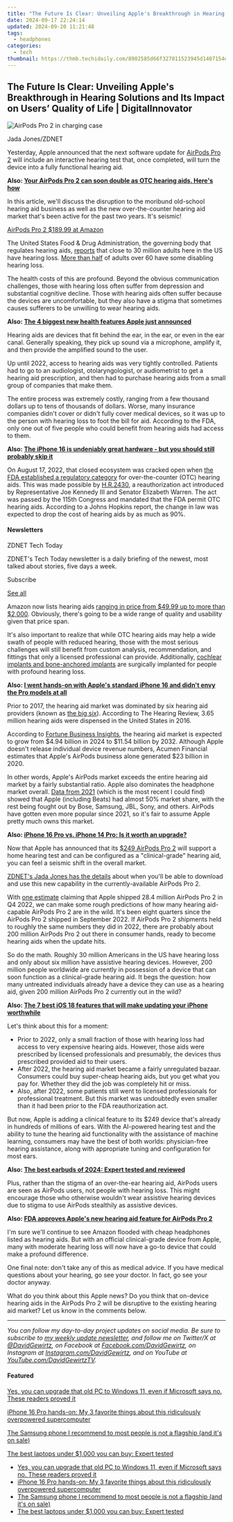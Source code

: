 ```yaml
---
title: "The Future Is Clear: Unveiling Apple's Breakthrough in Hearing Solutions and Its Impact on Users’ Quality of Life | DigitalInnovator"
date: 2024-09-17 22:24:14
updated: 2024-09-20 11:21:48
tags:
  - headphones
categories:
  - tech
thumbnail: https://thmb.techidaily.com/8902585d66f327811523945d1407154d052552e159a549922c8c259267eab9e9.png
---
```


## The Future Is Clear: Unveiling Apple's Breakthrough in Hearing Solutions and Its Impact on Users’ Quality of Life | DigitalInnovator

![AirPods Pro 2 in charging case](https://www.zdnet.com/a/img/resize/506ee2fc4e7b62de346039393b3bcb75600289a7/2024/09/10/a5ba675f-3a19-4397-90b8-ebf67e697b4d/pro2-1.jpg?auto=webp&width=1280)

Jada Jones/ZDNET

Yesterday, Apple announced that the next software update for [AirPods Pro 2](https://buy.geni.us/Proxy.ashx?TSID=368250&GR%5FURL=https%3A%2F%2Fwww.amazon.com%2FApple-Generation-Cancelling-Transparency-Personalized%2Fdp%2FB0D1XD1ZV3%2F%3Ftag%3Dzd-buy-button-20%26ascsubtag%3D%5F%5FCOM%5FCLICK%5FID%5F%5F%7C309c86c2-9f42-4674-98e0-f97d1e435127%7Cdtp&dtb=1) will include an interactive hearing test that, once completed, will turn the device into a fully functional hearing aid. 

**Also: [Your AirPods Pro 2 can soon double as OTC hearing aids. Here's how](https://www.zdnet.com/article/your-airpods-pro-2-can-soon-double-as-over-the-counter-hearing-aids-heres-how/)**

In this article, we'll discuss the disruption to the moribund old-school hearing aid business as well as the new over-the-counter hearing aid market that's been active for the past two years. It's seismic!

[AirPods Pro 2 $189.99 at Amazon](https://buy.geni.us/Proxy.ashx?TSID=368250&GR%5FURL=https%3A%2F%2Fwww.amazon.com%2Fdp%2FB0D1XD1ZV3%2Fref%3Dasc%5Fdf%5FB0D1XD1ZV31726398000000%3Fcreative%3D395261%26creativeASIN%3DB0D1XD1ZV3%26linkCode%3Dasn%26tag%3Dzd-buy-button-20%26ascsubtag%3D%5F%5FCOM%5FCLICK%5FID%5F%5F%7C309c86c2-9f42-4674-98e0-f97d1e435127%7Cdtp&dtb=1)

The United States Food & Drug Administration, the governing body that regulates hearing aids, [reports](https://www.fda.gov/medical-devices/hearing-aids/otc-hearing-aids-what-you-should-know) that close to 30 million adults here in the US have hearing loss. [More than half](https://www.nidcd.nih.gov/health/statistics/quick-statistics-hearing) of adults over 60 have some disabling hearing loss.

The health costs of this are profound. Beyond the obvious communication challenges, those with hearing loss often suffer from depression and substantial cognitive decline. Those with hearing aids often suffer because the devices are uncomfortable, but they also have a stigma that sometimes causes sufferers to be unwilling to wear hearing aids.

**Also: [The 4 biggest new health features Apple just announced](https://www.zdnet.com/article/the-4-biggest-new-health-features-apple-just-announced/)**

Hearing aids are devices that fit behind the ear, in the ear, or even in the ear canal. Generally speaking, they pick up sound via a microphone, amplify it, and then provide the amplified sound to the user. 

Up until 2022, access to hearing aids was very tightly controlled. Patients had to go to an audiologist, otolaryngologist, or audiometrist to get a hearing aid prescription, and then had to purchase hearing aids from a small group of companies that make them. 

The entire process was extremely costly, ranging from a few thousand dollars up to tens of thousands of dollars. Worse, many insurance companies didn't cover or didn't fully cover medical devices, so it was up to the person with hearing loss to foot the bill for aid. According to the FDA, only one out of five people who could benefit from hearing aids had access to them.

**Also: [The iPhone 16 is undeniably great hardware - but you should still probably skip it](https://www.zdnet.com/article/the-iphone-16-is-undeniably-great-hardware-but-you-should-still-probably-skip-it/)**

On August 17, 2022, that closed ecosystem was cracked open when [the FDA established a regulatory category](https://www.federalregister.gov/documents/2022/08/17/2022-17230/medical-devices-ear-nose-and-throat-devices-establishing-over-the-counter-hearing-aids) for over-the-counter (OTC) hearing aids. This was made possible by [H.R.2430](https://www.congress.gov/bill/115th-congress/house-bill/2430/text), a reauthorization act introduced by Representative Joe Kennedy III and Senator Elizabeth Warren. The act was passed by the 115th Congress and mandated that the FDA permit OTC hearing aids. According to a Johns Hopkins report, the change in law was expected to drop the cost of hearing aids by as much as 90%. 

#### Newsletters

ZDNET Tech Today

ZDNET's Tech Today newsletter is a daily briefing of the newest, most talked about stories, five days a week.

 Subscribe

[See all](https://www.zdnet.com/newsletters/)

Amazon now lists hearing aids [ranging in price from $49.99 up to more than $2,000](https://buy.geni.us/Proxy.ashx?TSID=368250&GR%5FURL=https%3A%2F%2Fwww.amazon.com%2Fs%3Fk%3Dhearing%2Baids%2Bfor%2Bseniors%2Bamazon%26tag%3Dzd-buy-button-20%26ascsubtag%3D%5F%5FCOM%5FCLICK%5FID%5F%5F%7C309c86c2-9f42-4674-98e0-f97d1e435127%7Cdtp&dtb=1). Obviously, there's going to be a wide range of quality and usability given that price span.

It's also important to realize that while OTC hearing aids may help a wide swath of people with reduced hearing, those with the most serious challenges will still benefit from custom analysis, recommendation, and fittings that only a licensed professional can provide. Additionally, [cochlear implants and bone-anchored implants](https://www.medicalnewstoday.com/articles/bone-anchored-hearing-aid-vs-cochlear-implant#bah-as#link={) are surgically implanted for people with profound hearing loss. 

**Also: [I went hands-on with Apple's standard iPhone 16 and didn't envy the Pro models at all](https://www.zdnet.com/article/i-went-hands-on-with-apples-standard-iphone-16-and-didnt-envy-the-pro-models-at-all/)**

Prior to 2017, the hearing aid market was dominated by six hearing aid providers (known as [the big six](https://www.hearinglossjournal.com/the-big-six-hearing-aid-companies/)). According to The Hearing Review, 3.65 million hearing aids were dispensed in the United States in 2016\. 

According to [Fortune Business Insights](https://www.fortunebusinessinsights.com/u-s-hearing-aids-market-105653), the hearing aid market is expected to grow from $4.94 billion in 2024 to $11.54 billion by 2032\. Although Apple doesn't release individual device revenue numbers, Acumen Financial estimates that Apple's AirPods business alone generated $23 billion in 2020\. 

In other words, Apple's AirPods market exceeds the entire hearing aid market by a fairly substantial ratio. Apple also dominates the headphone market overall. [Data from 2021](https://www.statista.com/chart/26791/most-popular-headphone-brands-in-the-us/) (which is the most recent I could find) showed that Apple (including Beats) had almost 50% market share, with the rest being fought out by Bose, Samsung, JBL, Sony, and others. AirPods have gotten even more popular since 2021, so it's fair to assume Apple pretty much owns this market. 

**Also: [iPhone 16 Pro vs. iPhone 14 Pro: Is it worth an upgrade?](https://www.zdnet.com/article/iphone-16-pro-vs-iphone-14-pro-is-it-worth-an-upgrade/)**

Now that Apple has announced that its [$249 AirPods Pro 2](https://buy.geni.us/Proxy.ashx?TSID=368250&GR%5FURL=https%3A%2F%2Fwww.amazon.com%2FApple-Generation-Cancelling-Transparency-Personalized%2Fdp%2FB0D1XD1ZV3%2F%3Ftag%3Dzd-buy-button-20%26ascsubtag%3D%5F%5FCOM%5FCLICK%5FID%5F%5F%7C309c86c2-9f42-4674-98e0-f97d1e435127%7Cdtp&dtb=1) will support a home hearing test and can be configured as a "clinical-grade" hearing aid, you can feel a seismic shift in the overall market.

[ZDNET's Jada Jones has the details](https://www.zdnet.com/article/your-airpods-pro-2-can-soon-double-as-over-the-counter-hearing-aids-heres-how/) about when you'll be able to download and use this new capability in the currently-available AirPods Pro 2\. 

With [one estimate](https://canalys.com/newsroom/worldwide-tws-shipments-Q4-2022) claiming that Apple shipped 28.4 million AirPods Pro 2 in Q4 2022, we can make some rough predictions of how many hearing aid-capable AirPods Pro 2 are in the wild. It's been eight quarters since the AirPods Pro 2 shipped in September 2022\. If AirPods Pro 2 shipments held to roughly the same numbers they did in 2022, there are probably about 200 million AirPods Pro 2 out there in consumer hands, ready to become hearing aids when the update hits. 

So do the math. Roughly 30 million Americans in the US have hearing loss and only about six million have assistive hearing devices. However, 200 million people worldwide are currently in possession of a device that can soon function as a clinical-grade hearing aid. It begs the question: how many untreated individuals already have a device they can use as a hearing aid, given 200 million AirPods Pro 2 currently out in the wild? 

**Also: [The 7 best iOS 18 features that will make updating your iPhone worthwhile](https://www.zdnet.com/article/the-7-best-ios-18-features-that-will-make-updating-your-iphone-worthwhile/)**

Let's think about this for a moment: 

* Prior to 2022, only a small fraction of those with hearing loss had access to very expensive hearing aids. However, those aids were prescribed by licensed professionals and presumably, the devices thus prescribed provided aid to their users.
* After 2022, the hearing aid market became a fairly unregulated bazaar. Consumers could buy super-cheap hearing aids, but you get what you pay for. Whether they did the job was completely hit or miss.
* Also, after 2022, some patients still went to licensed professionals for professional treatment. But this market was undoubtedly even smaller than it had been prior to the FDA reauthorization act.

But now, Apple is adding a clinical feature to its $249 device that's already in hundreds of millions of ears. With the AI-powered hearing test and the ability to tune the hearing aid functionality with the assistance of machine learning, consumers may have the best of both worlds: physician-free hearing assistance, along with appropriate tuning and configuration for most ears. 

**Also: [The best earbuds of 2024: Expert tested and reviewed](https://www.zdnet.com/article/best-earbuds/)**

Plus, rather than the stigma of an over-the-ear hearing aid, AirPods users are seen as AirPods users, not people with hearing loss. This might encourage those who otherwise wouldn't wear assistive hearing devices due to stigma to use AirPods stealthily as assistive devices.

**Also: [FDA approves Apple's new hearing aid feature for AirPods Pro 2](https://www.zdnet.com/article/fda-approves-apples-new-hearing-aid-feature-for-airpods-pro-2/)**

I'm sure we'll continue to see Amazon flooded with cheap headphones listed as hearing aids. But with an official clinical-grade device from Apple, many with moderate hearing loss will now have a go-to device that could make a profound difference. 

One final note: don't take any of this as medical advice. If you have medical questions about your hearing, go see your doctor. In fact, go see your doctor anyway. 

What do you think about this Apple news? Do you think that on-device hearing aids in the AirPods Pro 2 will be disruptive to the existing hearing aid market? Let us know in the comments below.

---

_You can follow my day-to-day project updates on social media. Be sure to subscribe to [my weekly update newsletter](https://advancedgeekery.substack.com/), and follow me on Twitter/X at [@DavidGewirtz](https://twitter.com/davidgewirtz), on Facebook at [Facebook.com/DavidGewirtz](https://www.facebook.com/davidgewirtz), on Instagram at [Instagram.com/DavidGewirtz](https://www.instagram.com/DavidGewirtz/), and on YouTube at [YouTube.com/DavidGewirtzTV](https://www.youtube.com/user/DavidGewirtzTV)._

#### Featured

[Yes, you can upgrade that old PC to Windows 11, even if Microsoft says no. These readers proved it](https://www.zdnet.com/article/yes-you-can-upgrade-that-old-pc-to-windows-11-even-if-microsoft-says-no-these-readers-proved-it/ "Yes, you can upgrade that old PC to Windows 11, even if Microsoft says no. These readers proved it")

[iPhone 16 Pro hands-on: My 3 favorite things about this ridiculously overpowered supercomputer](https://www.zdnet.com/article/i-went-hands-on-with-iphone-16-pro-my-3-favorite-features-of-apples-pocket-supercomputer/ "iPhone 16 Pro hands-on: My 3 favorite things about this ridiculously overpowered supercomputer")

[The Samsung phone I recommend to most people is not a flagship (and it's on sale)](https://www.zdnet.com/article/the-samsung-phone-i-recommend-to-most-people-is-not-a-flagship-and-its-on-sale/ "The Samsung phone I recommend to most people is not a flagship (and it's on sale)")

[The best laptops under $1,000 you can buy: Expert tested](https://www.zdnet.com/article/best-laptop-under-1000/ "The best laptops under $1,000 you can buy: Expert tested")

* [Yes, you can upgrade that old PC to Windows 11, even if Microsoft says no. These readers proved it](https://www.zdnet.com/article/yes-you-can-upgrade-that-old-pc-to-windows-11-even-if-microsoft-says-no-these-readers-proved-it/ "Yes, you can upgrade that old PC to Windows 11, even if Microsoft says no. These readers proved it")
* [iPhone 16 Pro hands-on: My 3 favorite things about this ridiculously overpowered supercomputer](https://www.zdnet.com/article/i-went-hands-on-with-iphone-16-pro-my-3-favorite-features-of-apples-pocket-supercomputer/ "iPhone 16 Pro hands-on: My 3 favorite things about this ridiculously overpowered supercomputer")
* [The Samsung phone I recommend to most people is not a flagship (and it's on sale)](https://www.zdnet.com/article/the-samsung-phone-i-recommend-to-most-people-is-not-a-flagship-and-its-on-sale/ "The Samsung phone I recommend to most people is not a flagship (and it's on sale)")
* [The best laptops under $1,000 you can buy: Expert tested](https://www.zdnet.com/article/best-laptop-under-1000/ "The best laptops under $1,000 you can buy: Expert tested")

<ins class="adsbygoogle"
     style="display:block"
     data-ad-format="autorelaxed"
     data-ad-client="ca-pub-7571918770474297"
     data-ad-slot="1223367746"></ins>



<ins class="adsbygoogle"
     style="display:block"
     data-ad-client="ca-pub-7571918770474297"
     data-ad-slot="8358498916"
     data-ad-format="auto"
     data-full-width-responsive="true"></ins>
